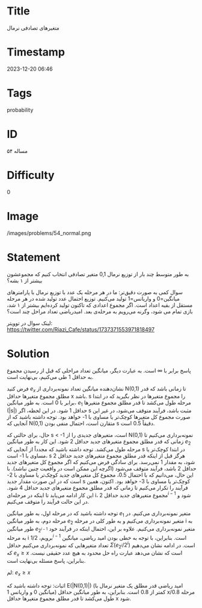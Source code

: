 # Title
متغیرهای تصادفی نرمال
# Timestamp
2023-12-20 06:46
# Tags
probability
# ID
مساله ۵۴
# Difficulty
0
# Image
/images/problems/54_normal.png
# Statement
به طور متوسط چند بار از توزیع نرمال 0,1 متغیر‌ تصادفی انتخاب‌ کنیم‌ که‌ مجموعشون‌ بیشتر از ۱ بشه؟

سوال کمی به صورت دقیق‌تر: ما در هر مرحله یک عدد با توزیع نرمال با پارامترهای میانگین=0 و واریانس=1 تولید می‌کنیم. توزیع احتمال عدد تولید شده در هر مرحله مستقل از بقیه اعداد است. اگر مجموع اعدادی که تاکنون تولید کرده‌ایم بیشتر از ۱ شد، بازی تمام می شود، وگرنه می‌رویم به مرحله‌ی بعد. امیدریاضی تعداد مراحل چند است؟

لینک سوال در توویتر: https://twitter.com/Riazi_Cafe/status/1737371553971818497

# Solution
پاسخ برابر با ∞ است. به عبارت دیگر، میانگین تعداد مراحلی که قبل از رسیدن مجموع به حداقل 1 طی می‌کنیم، بی‌نهایت است.

فرض کنید $e_x$ نشان‌دهنده میانگین تعداد نمونه‌برداری از N(0,1) تا زمانی باشد که قدر مطلق مجموع متغیرها حداقل x باشد. s را مجموع متغیرها در نظر بگیرید که در ابتدا برابر با 0 است. به طور میانگین، $e_1$ مرحله طول می‌کشد تا قدر مطلق مجموع متغیرها (|s|) حداقل 1 شود. در این لحظه، اگر s مثبت باشد، فرآیند متوقف می‌شود، در غیر این صورت مجموع کل متغیرها کوچک‌تر یا مساوی با 1- خواهد بود. توجه داشته باشید که از آنجایی که N(0,1) متقارن است، احتمال منفی بودن s دقیقاً 0.5 است.

حال، برای حالتی که s < -1 است، متغیرهای جدیدی را از N(0,1) نمونه‌برداری می‌کنیم تا زمانی که قدر مطلق مجموع متغیرهای جدید حداقل 2 شود. این کار به طور میانگین $e_2$ مرحله طول می‌کشد. توجه داشته باشید که مجدداً از آنجایی که s در ابتدا کوچک‌تر یا مساوی با 1- است، s هرگز قبل از اینکه قدر مطلق مجموع متغیرهای جدید حداقل 2 شود، به مقدار 1 نمی‌رسد. برای سادگی فرض می‌کنیم که اگر مجموع کل متغیرهای جدید حداقل 2 باشد، فرآیند متوقف می‌شود (اگرچه این ممکن است در واقعیت چنین نباشد). با این حال، می‌دانیم که با احتمال 0.5، مجموع کل متغیرهای جدید کوچک‌تر یا مساوی با 2- است که در این صورت مقدار جدید s کوچک‌تر یا مساوی با 3- خواهد بود. اکنون، همین فرآیند را تکرار می‌کنیم تا زمانی که قدر مطلق مجموع متغیرهای جدید حداقل 4 شود. این کار ادامه می‌یابد تا اینکه در مرحله‌ای i، مجموع متغیرهای جدید حداقل $2^{i-1}$ شود و در این حالت فرآیند را متوقف می‌کنیم.

توجه داشته باشید که در مرحله اول، به طور میانگین $e_1$ متغیر نمونه‌برداری می‌کنیم. در مرحله دوم، به طور میانگین $e_2$ متغیر نمونه‌برداری می‌کنیم و به طور کلی در مرحله i به طور میانگین $e_{2^{i-1}}$ متغیر نمونه‌برداری می‌کنیم. علاوه بر این، احتمال اینکه در فرآیند خود به مرحله i برویم، $1/2^{i-1}$ است. بنابراین، با توجه به خطی بودن امید ریاضی، میانگین تعداد متغیرهایی که نمونه‌برداری می‌کنیم حداقل $\Sigma(e_{2^i}/2^i)$ است. در ادامه نشان می‌دهیم که $e_x ≥ x$ است که نشان می‌دهد عبارت راه حل محدود به هیچ عدد حقیقی نیست. بنابراین، پاسخ مسئله بی‌نهایت است.

لم:
$e_x ≥ x$

اثبات:
توجه داشته باشید که E(|N(0,1)|) (امید ریاضی قدر مطلق یک متغیر نرمال با میانگین 0 و واریانس 1) کمتر از 0.8 است. بنابراین، به طور میانگین حداقل x/0.8 مرحله طول می‌کشد تا قدر مطلق مجموع متغیرها حداقل x شود.
